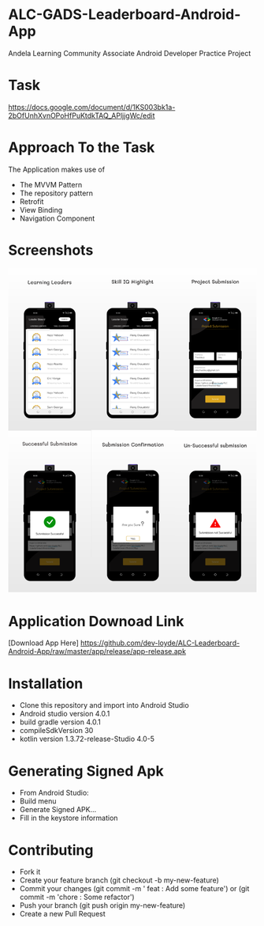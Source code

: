 # ALC-GADS-Leaderboard-Android-App
Andela Learning Community Associate Android Developer Practice Project

# Task 
https://docs.google.com/document/d/1KS003bk1a-2bOfUnhXvnOPoHfPuKtdkTAQ_APljjgWc/edit

# Approach To the Task
The Application makes use of 
- The MVVM Pattern
- The repository pattern 
- Retrofit 
- View Binding
- Navigation Component 



# Screenshots 
![Pattern](screenshots/gads-leaderboard.png)

# Application Downoad Link 
[Download App Here] https://github.com/dev-loyde/ALC-Leaderboard-Android-App/raw/master/app/release/app-release.apk

# Installation
- Clone this repository and import into Android Studio
- Android studio version 4.0.1
- build gradle version 4.0.1
- compileSdkVersion 30
- kotlin version 1.3.72-release-Studio 4.0-5

# Generating Signed Apk 
- From Android Studio:
- Build menu
- Generate Signed APK...
- Fill in the keystore information 

# Contributing 
- Fork it
- Create your feature branch (git checkout -b my-new-feature)
- Commit your changes (git commit -m ' feat : Add some feature') or (git commit -m 'chore : Some refactor')
- Push your branch (git push origin my-new-feature)
- Create a new Pull Request

